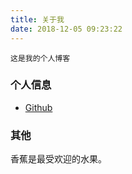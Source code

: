 ```yaml
---
title: 关于我
date: 2018-12-05 09:23:22
---
```


	这是我的个人博客

### 个人信息
* [Github][1]

### 其他

香蕉是最受欢迎的水果。

[1]:https://github.com/BlackChy